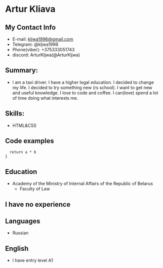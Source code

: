 # **Artur Kliava**


##  **My Contact Info**

+ E-mail: kljwa1996@gmail.com
+ Telegram: @kljwa1996
+ Phone(viber): +375333051743
+ discord: ArturKljwa(@ArturKljwa)

##  **Summary:**
+ I am a taxi driver. I have a higher legal education. I decided to change my life. I decided to try something new (rs school). I want to get new and useful knowledge. I love to code and coffee. I can(love) spend a lot of time doing what interests me.


##  **Skills:**
 + HTML&CSS

## **Code examples**

```function multiply(a, b){
  return a * b
}
 ```

##  **Education**
 + Academy of the Ministry of Internal Affairs of the Republic of Belarus
    - Faculty of Law


##  **I have no experience**


##  **Languages**
 + Russian


##  **English**

+ I have entry level A1

